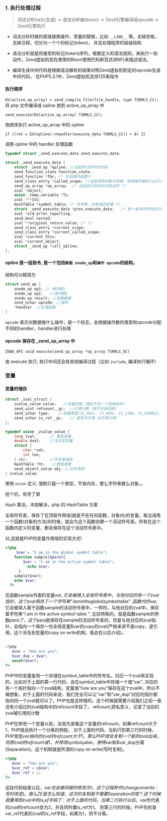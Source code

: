 ### 1. 执行处理过程

> 词法分析(re2c生成) -> 语法分析器(bison) -> Zend引擎编译成opcode -> Zend引擎执行

* 词法分析时做的赋值替换操作，常量的替换，比如 `__LINE__` 等。去掉空格，去掉注释，切分为一个个的标记(token)， 并且处理程序的层级结构

* 语法分析就是将接受的标记(token)序列，根据定义的语法规则，来执行一些动作，Zend虚拟机现在使用的Bison使用巴科斯范式(BNF)来描述语法。 


* 编译生成中间代码是根据语法解析的结果对照Zend虚拟机制定的opcode生成中间代码， 在PHP5.3.1中，Zend虚拟机支持135条指令
#### 执行顺序

`EG(active_op_array) = zend_compile_file(file_handle, type TSRMLS_CC);`
将 php 文件编译成 opline 放到 active_op_array 中

`zend_execute(EG(active_op_array) TSRMLS_CC);`

按顺序执行 active_op_array 中的 opline

`if ((ret = EX(opline)->handler(execute_data TSRMLS_CC)) > 0) {}`

调用 opline 中的 handler 处理函数

```c
typedef struct _zend_execute_data zend_execute_data;
 
struct _zend_execute_data {
    struct _zend_op *opline; //当前执行的中间代码
    zend_function_state function_state;
    zend_function *fbc; /* 已调用的函数*/
    zend_class_entry *called_scope; //当前调用对象作用域，常用操作是EX(called_scope) = Z_OBJCE_P(EX(object))， 即将刚刚调用的对象赋值给它
    zend_op_array *op_array;  /* 当前执行的中间代码对列 */
    zval *object;
    union _temp_variable *Ts;
    zval ***CVs;
    HashTable *symbol_table; /* 符号表，存放局部变量 */
    struct _zend_execute_data *prev_execute_data;   /* 前一条中间代码执行的环境*/
    zval *old_error_reporting;
    zend_bool nested;
    zval **original_return_value; /* */
    zend_class_entry *current_scope;
    zend_class_entry *current_called_scope;
    zval *current_this;
    zval *current_object;
    struct _zend_op *call_opline;
};
```

#### opline 是一组指令, 是一个包括`数据 znode_op`和`操作 opcode`的结构，

结构可以精简为
```c
struct zend_op {
    znode_op op1; // 操作数1
    znode_op op2;   //操作数2
    znode_op result; //结果数据
    zend_uchar opcode; //操作
    *handler  //处理函数
}
```

`opcode` 表示对数据做什么操作，是一个标志，会根据操作数的类型和opcode分配不同的handler，handler进行处理

#### opcode 保存在 _zend_op_array 中

`ZEND_API void execute(zend_op_array *op_array TSRMLS_DC)`

由 execute 执行, 执行中间还会有其他编译过程（比如 `include`, 编译执行循环）

### 变量

#### 变量的储存

```c
struct _zval_struct {
    zvalue_value value;   //变量的值（储存于另一个结构体中）
    zend_uint refcount__gc;  //引用计数（用于垃圾回收）
    zend_uchar type;    //变量类型(IS_NULL、IS_BOOL、IS_LONG、IS_DOUBLE、IS_STRING、IS_ARRAY、IS_OBJECT和IS_RESOURCE等, 实现了php的弱类型)
    zend_uchar is_ref__gc;   // 是否为引用（&符传引用）
};
```

```c
typedef union _zvalue_value {
    long lval;      // 整型变量
    double dval;    //浮点型变量
    struct {        
        char *val;
        int len;
    } str;          //字符串类型
    HashTable *ht;   //数组类型
    zend_object_value obj; //队形类型
} zvalue_value;
```
使用 `union` 定义, 强制只能一个类型，节省内存，要么字符串要么对象。。


挖个坑，有空了填

Hash 算法，冲突解决，php 的 HashTable 方案


全局符号表，保存了在顶层作用域(就是不在任何函数，对象内)的变量。每当调用一个函数(对象的方法)的时候，就会为这个函数创建一个活动符号表，所有在这个函数内定义的变量，都会保存在这个活动符号表中。

对,这就是PHP的变量作用域的实现方式!

```php
<?php  
     $var = "I am in the global symbol table";  
    function sample($para){  
        $var = "I am in the active symbol table";  
          echo $var;  
      }  
    sample($var);  
    echo $var;  
  ?>  
```
在函数sample外面的变量$var,它会被填入全局符号表中，与他对应的有一个zval指针，这个zval保存了一个字符串”I am in the global symbol table”.
函数内的$var, 它会被填入属于函数sample的活动符号表中，一样的，与他对应的zval中，保存着字符串”I am in the active symbol table
“.
比较特殊的，就是函数sample的参数$para了，这个$para是保存在sample的活动符号表的，但是与他对应的zval指针，会指向一个保存一份全局变量$var的copy的zval(严格来讲不是copy，是引用，这个涉及到变量的copy on write机制，我会在以后介绍)。


```php
 
<?php  
   $var = "How are you";  
   $var_dup = $var;  
   unset($var);  
?>  
```
PHP中的变量是用一个存储在symbol_table中的符号名，对应一个zval来实现的，比如对于上面的第一行代码，会在symbol_table中存储一个值”var”, 对应的有一个指针指向一个zval结构，变量值”how are you”保存在这个zval中，所以不难想象，对于上面的代码来说，我们完全可以让”var”和”var_dup”对应的指针都指向同一个zval就可以了。PHP也是这样做的，这个时候就需要介绍我们之前一直没有介绍过的zval结构中的refcount字段了。
refcount,顾名思义，记录了当前的zval被引用的计数


PHP在修改一个变量以前，会首先查看这个变量的refcount，如果refcount大于1，PHP就会执行一个分离的例程， 对于上面的代码，当执行到第三行的时候，PHP发现$var指向的zval的refcount大于1，那么PHP就会复制一个新的zval出来，将原zval的refcount减1，并修改symbol_table，使得$var和$var_dup分离(Separation)。这个机制就是所谓的copy on write(写时复制)。


```php
<?php  
   $var = "how are you";  
   $var_ref = &$var;  
   $var_ref = 1;  
?>  
```
这段代码结束以后，$var也会被间接的修改为1，这个过程称作(change on write:写时改变)。那么ZE是怎么知道，这次的复制是不需要Separation的呢？
这个时候就要用到zval中的is_ref字段了：
对于上面的代码，当第二行执行以后，$var所代表的zval的refcount变为2，并且同时置is_ref为1。
到第三行的时候，PHP先检查var_ref代表的zval的is_ref字段，如果为1，则不分离，